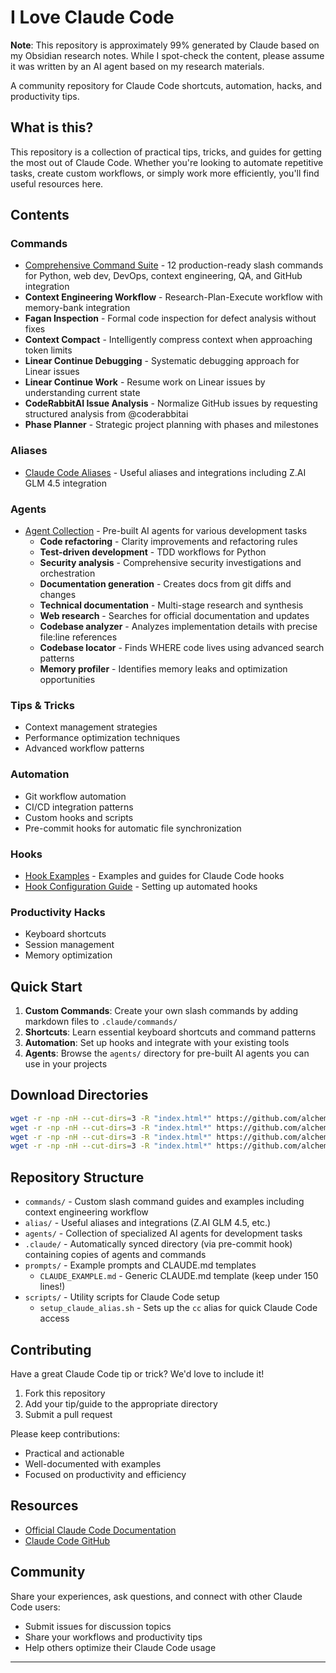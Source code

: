 # I Love Claude Code

**Note**: This repository is approximately 99% generated by Claude based on my Obsidian research notes. While I spot-check the content, please assume it was written by an AI agent based on my research materials.

A community repository for Claude Code shortcuts, automation, hacks, and productivity tips.

## What is this?

This repository is a collection of practical tips, tricks, and guides for getting the most out of Claude Code. Whether you're looking to automate repetitive tasks, create custom workflows, or simply work more efficiently, you'll find useful resources here.

## Contents

### Commands
- [Comprehensive Command Suite](commands/README.md) - 12 production-ready slash commands for Python, web dev, DevOps, context engineering, QA, and GitHub integration
- **Context Engineering Workflow** - Research-Plan-Execute workflow with memory-bank integration
- **Fagan Inspection** - Formal code inspection for defect analysis without fixes
- **Context Compact** - Intelligently compress context when approaching token limits
- **Linear Continue Debugging** - Systematic debugging approach for Linear issues
- **Linear Continue Work** - Resume work on Linear issues by understanding current state
- **CodeRabbitAI Issue Analysis** - Normalize GitHub issues by requesting structured analysis from @coderabbitai
- **Phase Planner** - Strategic project planning with phases and milestones

### Aliases
- [Claude Code Aliases](alias/) - Useful aliases and integrations including Z.AI GLM 4.5 integration

### Agents
- [Agent Collection](agents/) - Pre-built AI agents for various development tasks
  - **Code refactoring** - Clarity improvements and refactoring rules
  - **Test-driven development** - TDD workflows for Python
  - **Security analysis** - Comprehensive security investigations and orchestration
  - **Documentation generation** - Creates docs from git diffs and changes
  - **Technical documentation** - Multi-stage research and synthesis
  - **Web research** - Searches for official documentation and updates
  - **Codebase analyzer** - Analyzes implementation details with precise file:line references
  - **Codebase locator** - Finds WHERE code lives using advanced search patterns
  - **Memory profiler** - Identifies memory leaks and optimization opportunities

### Tips & Tricks
- Context management strategies
- Performance optimization techniques
- Advanced workflow patterns

### Automation
- Git workflow automation
- CI/CD integration patterns
- Custom hooks and scripts
- Pre-commit hooks for automatic file synchronization

### Hooks
- [Hook Examples](hooks/) - Examples and guides for Claude Code hooks
- [Hook Configuration Guide](.claude/hooks/) - Setting up automated hooks

### Productivity Hacks
- Keyboard shortcuts
- Session management
- Memory optimization

## Quick Start

1. **Custom Commands**: Create your own slash commands by adding markdown files to `.claude/commands/`
2. **Shortcuts**: Learn essential keyboard shortcuts and command patterns
3. **Automation**: Set up hooks and integrate with your existing tools
4. **Agents**: Browse the `agents/` directory for pre-built AI agents you can use in your projects

## Download Directories

```bash
wget -r -np -nH --cut-dirs=3 -R "index.html*" https://github.com/alchemiststudiosDOTai/i-love-claude-code/tree/main/commands/
wget -r -np -nH --cut-dirs=3 -R "index.html*" https://github.com/alchemiststudiosDOTai/i-love-claude-code/tree/main/agents/
wget -r -np -nH --cut-dirs=3 -R "index.html*" https://github.com/alchemiststudiosDOTai/i-love-claude-code/tree/main/hooks/
wget -r -np -nH --cut-dirs=3 -R "index.html*" https://github.com/alchemiststudiosDOTai/i-love-claude-code/tree/main/scripts/
```

## Repository Structure

- `commands/` - Custom slash command guides and examples including context engineering workflow
- `alias/` - Useful aliases and integrations (Z.AI GLM 4.5, etc.)
- `agents/` - Collection of specialized AI agents for development tasks
- `.claude/` - Automatically synced directory (via pre-commit hook) containing copies of agents and commands
- `prompts/` - Example prompts and CLAUDE.md templates
  - `CLAUDE_EXAMPLE.md` - Generic CLAUDE.md template (keep under 150 lines!)
- `scripts/` - Utility scripts for Claude Code setup
  - `setup_claude_alias.sh` - Sets up the `cc` alias for quick Claude Code access

## Contributing

Have a great Claude Code tip or trick? We'd love to include it!

1. Fork this repository
2. Add your tip/guide to the appropriate directory
3. Submit a pull request

Please keep contributions:
- Practical and actionable
- Well-documented with examples
- Focused on productivity and efficiency

## Resources

- [Official Claude Code Documentation](https://docs.anthropic.com/en/docs/claude-code)
- [Claude Code GitHub](https://github.com/anthropics/claude-code)

## Community

Share your experiences, ask questions, and connect with other Claude Code users:
- Submit issues for discussion topics
- Share your workflows and productivity tips
- Help others optimize their Claude Code usage

---


